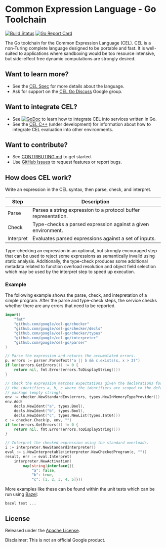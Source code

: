# Common Expression Language - Go Toolchain

[![Build Status](https://travis-ci.org/google/cel-go.svg?branch=master)](https://travis-ci.org/google/cel-go) [![Go Report Card](https://goreportcard.com/badge/github.com/google/cel-go)](https://goreportcard.com/report/github.com/google/cel-go)

The Go toolchain for the Common Expression Language (CEL). CEL is a non-Turing 
complete language designed to be portable and fast. It is well-suited to 
applications where sandboxing would be too resource intensive, but side-effect
free dynamic computations are strongly desired. 

## Want to learn more?

* See the [CEL Spec][1] for more details about the language.
* Ask for support on the [CEL Go Discuss][2] Google group.

## Want to integrate CEL?

* See [![GoDoc](https://godoc.org/github.com/google/cel-go?status.svg)](https://godoc.org/github.com/google/cel-go)
to learn how to integrate CEL into services written in Go.
* See the [CEL C++][3] (under development) for information about how to
  integrate CEL evaluation into other environments.  

## Want to contribute?

* See [CONTRIBUTING.md](./CONTRIBUTING.md) to get started.
* Use [GitHub Issues][4] to request features or report bugs.

## How does CEL work?

Write an expression in the CEL syntax, then parse, check, and interpret.

| Step      | Description                                                    |
|-----------|----------------------------------------------------------------|
| Parse     | Parses a string expression to a protocol buffer representation.|
| Check     | Type-checks a parsed expression against a given environment.   |
| Interpret | Evaluates parsed expressions against a set of inputs.          |      |

Type-checking an expression in an optional, but strongly encouraged step that
can be used to reject some expressions as semantically invalid using static
analysis. Additionally, the type-check produces some additional metadata
related to function overload resolution and object field selection which may
be used by the interpret step to speed up execution.

### Example

The following example shows the parse, check, and intepretation of a simple
program. After the parse and type-check steps, the service checks whether there
are any errors that need to be reported.

```go
import(
	"fmt"
    "github.com/google/cel-go/checker"
    "github.com/google/cel-go/checker/decls"
    "github.com/google/cel-go/checker/types"
    "github.com/google/cel-go/interpreter"
	"github.com/google/cel-go/parser"
)

// Parse the expression and returns the accumulated errors.
p, errors := parser.ParseText("a || b && c.exists(x, x > 2)")
if len(errors.GetErrors()) != 0 {
	return nil, fmt.Error(errors.ToDisplayString()))
}

// Check the expression matches expectations given the declarations for
// the identifiers a, b, c where the identifiers are scoped to the default
// package (empty string):
env := checker.NewStandardEnv(errors, types.NewInMemoryTypeProvider())
env.Add(
	decls.NewIdent("a", types.Bool),
	decls.NewIdent("b", types.Bool),
	decls.NewIdent("c", types.NewList(types.Int64)))
c := checker.Check(p, env, "") 
if len(errors.GetErrors()) != 0 {
	return nil, fmt.Error(errors.ToDisplayString()))
}

// Interpret the checked expression using the standard overloads.
i := interpreter.NewStandardInterpreter()
eval := i.NewInterpretable(interpreter.NewCheckedProgram(c, ""))
result, err := eval.Interpret(
	interpreter.NewActivation(
        map[string]interface{}{
            "a": false,
            "b": true,
            "c": [1, 2, 3, 4, 5]}))
```

More examples like these can be found within the unit tests which can be run
using [Bazel][5]:

```
bazel test ...
```

## License

Released under the [Apache License](LICENSE).

Disclaimer: This is not an official Google product.

[1]:  https://github.com/google/cel-spec
[2]:  https://groups.google.com/forum/#!forum/cel-go-discuss
[3]:  https://github.com/google/cel-cpp
[4]:  https://github.com/google/cel-go/issues
[5]:  https://bazel.build